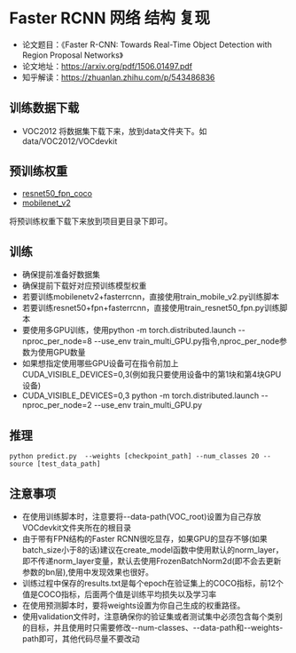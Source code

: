 # Faster RCNN 网络 结构 复现
- 论文题目：《Faster R-CNN: Towards Real-Time Object Detection with Region Proposal Networks》
- 论文地址：https://arxiv.org/pdf/1506.01497.pdf
- 知乎解读：https://zhuanlan.zhihu.com/p/543486836

## 训练数据下载
- VOC2012 将数据集下载下来，放到data文件夹下。如data/VOC2012/VOCdevkit

## 预训练权重
- [resnet50_fpn_coco](https://download.pytorch.org/models/fasterrcnn_resnet50_fpn_coco-258fb6c6.pth)
- [mobilenet_v2](https://download.pytorch.org/models/mobilenet_v2-b0353104.pth)

将预训练权重下载下来放到项目更目录下即可。


## 训练
- 确保提前准备好数据集
- 确保提前下载好对应预训练模型权重
- 若要训练mobilenetv2+fasterrcnn，直接使用train_mobile_v2.py训练脚本
- 若要训练resnet50+fpn+fasterrcnn，直接使用train_resnet50_fpn.py训练脚本
- 要使用多GPU训练，使用python -m torch.distributed.launch --nproc_per_node=8 --use_env train_multi_GPU.py指令,nproc_per_node参数为使用GPU数量
- 如果想指定使用哪些GPU设备可在指令前加上CUDA_VISIBLE_DEVICES=0,3(例如我只要使用设备中的第1块和第4块GPU设备)
- CUDA_VISIBLE_DEVICES=0,3 python -m torch.distributed.launch --nproc_per_node=2 --use_env train_multi_GPU.py

## 推理
```
python predict.py  --weights [checkpoint_path] --num_classes 20 --source [test_data_path]
```

## 注意事项
- 在使用训练脚本时，注意要将--data-path(VOC_root)设置为自己存放VOCdevkit文件夹所在的根目录
- 由于带有FPN结构的Faster RCNN很吃显存，如果GPU的显存不够(如果batch_size小于8的话)建议在create_model函数中使用默认的norm_layer， 即不传递norm_layer变量，默认去使用FrozenBatchNorm2d(即不会去更新参数的bn层),使用中发现效果也很好。
- 训练过程中保存的results.txt是每个epoch在验证集上的COCO指标，前12个值是COCO指标，后面两个值是训练平均损失以及学习率
- 在使用预测脚本时，要将weights设置为你自己生成的权重路径。
- 使用validation文件时，注意确保你的验证集或者测试集中必须包含每个类别的目标，并且使用时只需要修改--num-classes、--data-path和--weights-path即可，其他代码尽量不要改动